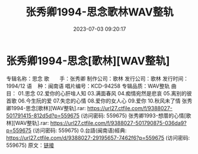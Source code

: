 ﻿---
title: 张秀卿1994-思念歌林WAV整轨
date: 2023-07-03 09:20:17
categories: WAV车载音乐、镜像
tags: 华语中文
---
# 张秀卿1994-思念[歌林][WAV整轨]

专辑名称：思念
歌　　手：张秀卿
制作公司：歌林
发行公司：歌林
发行时间：1994/12
语    种：闽南语
唱片编号：KCD-94258
专辑品质：WAV整轨
曲　　目：
01.思念
02.爱你的心肝啥人知
03.满面春风
04.痴情宛然是悲哀
05.离别的彼首歌
06.今生阮的爱
07.失恋的心情
08.爱你的女人心
09.爱你
10.秋风未了情
张秀卿1994-思念[歌林][WAV整轨].rar: https://url27.ctfile.com/f/9388027-501791415-812d5d?p=559675
(访问密码: 559675)
张秀卿1993-想厝的心情[歌林][WAV整轨].rar: https://url27.ctfile.com/f/9388027-501790875-036da9?p=559675
(访问密码: 559675)
0.台語(闽南语)經典: https://url27.ctfile.com/d/9388027-29195657-7462f6?p=559675
(访问密码: 559675)
原文：[链接](https://blog.sina.com.cn/s/blog_1647c7e76010312jd.html)
